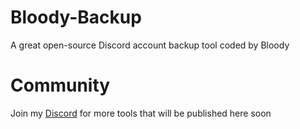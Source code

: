 # Bloody-Backup
A great open-source Discord account backup tool coded by Bloody 

# Community
Join my [Discord](https://discord.gg/sJTjPzaPT5) for more tools that will be published here soon
